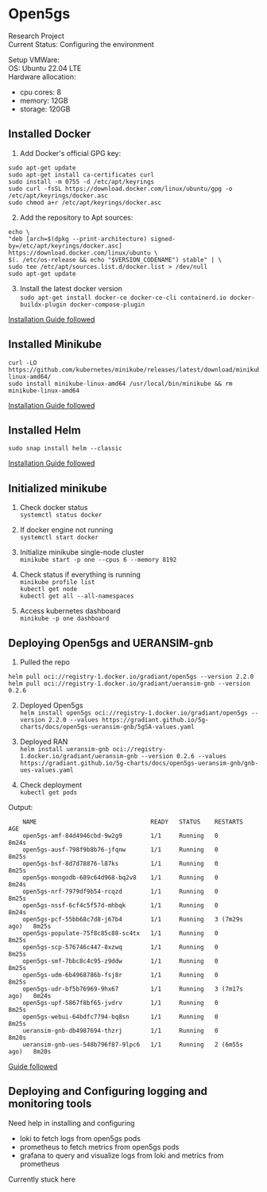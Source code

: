 # Open5gs
Research Project  
Current Status: Configuring the environment  
  
Setup VMWare:  
OS: Ubuntu 22.04 LTE  
Hardware allocation:  
- cpu cores: 8  
- memory: 12GB  
- storage: 120GB  

## Installed Docker
1. Add Docker's official GPG key:  
```
sudo apt-get update  
sudo apt-get install ca-certificates curl  
sudo install -m 0755 -d /etc/apt/keyrings  
sudo curl -fsSL https://download.docker.com/linux/ubuntu/gpg -o /etc/apt/keyrings/docker.asc  
sudo chmod a+r /etc/apt/keyrings/docker.asc  
```
2. Add the repository to Apt sources:  
```
echo \  
"deb [arch=$(dpkg --print-architecture) signed-by=/etc/apt/keyrings/docker.asc] https://download.docker.com/linux/ubuntu \  
$(. /etc/os-release && echo "$VERSION_CODENAME") stable" | \  
sudo tee /etc/apt/sources.list.d/docker.list > /dev/null  
sudo apt-get update  
```  
3. Install the latest docker version  
`sudo apt-get install docker-ce docker-ce-cli containerd.io docker-buildx-plugin docker-compose-plugin`  

[Installation Guide followed](https://docs.docker.com/engine/install/ubuntu/)  
      
## Installed Minikube
```
curl -LO https://github.com/kubernetes/minikube/releases/latest/download/minikube-linux-amd64/
sudo install minikube-linux-amd64 /usr/local/bin/minikube && rm minikube-linux-amd64
```

[Installation Guide followed](https://minikube.sigs.k8s.io/docs/start/?arch=%2Flinux%2Fx86-64%2Fstable%2Fbinary+download)

## Installed Helm
`sudo snap install helm --classic`  

[Installation Guide followed](https://helm.sh/docs/intro/install/)

## Initialized minikube
1. Check docker status  
`systemctl status docker`  

2. If docker engine not running  
`systemctl start docker`  

3. Initialize minikube single-node cluster  
`minikube start -p one --cpus 6 --memory 8192`  

4. Check status if everything is running  
`minikube profile list`  
`kubectl get node`  
`kubectl get all --all-namespaces`  

5. Access kubernetes dashboard  
`minikube -p one dashboard`

## Deploying Open5gs and UERANSIM-gnb
1. Pulled the repo
```
helm pull oci://registry-1.docker.io/gradiant/open5gs --version 2.2.0
helm pull oci://registry-1.docker.io/gradiant/ueransim-gnb --version 0.2.6
```
2. Deployed Open5gs  
`helm install open5gs oci://registry-1.docker.io/gradiant/open5gs --version 2.2.0 --values https://gradiant.github.io/5g-charts/docs/open5gs-ueransim-gnb/5gSA-values.yaml`

3. Deployed RAN  
`helm install ueransim-gnb oci://registry-1.docker.io/gradiant/ueransim-gnb --version 0.2.6 --values https://gradiant.github.io/5g-charts/docs/open5gs-ueransim-gnb/gnb-ues-values.yaml`

4. Check deployment  
`kubectl get pods`  

Output:
```
    NAME                                READY   STATUS    RESTARTS        AGE
    open5gs-amf-84d4946cbd-9w2g9        1/1     Running   0               8m24s
    open5gs-ausf-798f9b8b76-jfqnw       1/1     Running   0               8m25s
    open5gs-bsf-8d7d78876-l87ks         1/1     Running   0               8m25s
    open5gs-mongodb-689c64d968-bq2v8    1/1     Running   0               8m24s
    open5gs-nrf-7979df9b54-rcqzd        1/1     Running   0               8m25s
    open5gs-nssf-6cf4c5f57d-mhbqk       1/1     Running   0               8m24s
    open5gs-pcf-55bb68c7d8-j67b4        1/1     Running   3 (7m29s ago)   8m25s
    open5gs-populate-75f8c85c88-sc4tx   1/1     Running   0               8m25s
    open5gs-scp-576746c447-8xzwq        1/1     Running   0               8m25s
    open5gs-smf-7bbc8c4c95-z9ddw        1/1     Running   0               8m25s
    open5gs-udm-6b4968786b-fsj8r        1/1     Running   0               8m25s
    open5gs-udr-bf5b76969-9hx67         1/1     Running   3 (7m17s ago)   8m24s
    open5gs-upf-5867f8bf65-jvdrv        1/1     Running   0               8m25s
    open5gs-webui-64bdfc7794-bq8sn      1/1     Running   0               8m25s
    ueransim-gnb-db4987694-thzrj        1/1     Running   0               8m20s
    ueransim-gnb-ues-548b796f87-9lpc6   1/1     Running   2 (6m55s ago)   8m20s
```

[Guide followed](https://gradiant.github.io/5g-charts/open5gs-ueransim-gnb.html)

## Deploying and Configuring logging and monitoring tools
Need help in installing and configuring  
- loki to fetch logs from open5gs pods
- prometheus to fetch metrics from open5gs pods
- grafana to query and visualize logs from loki and metrics from prometheus

Currently stuck here